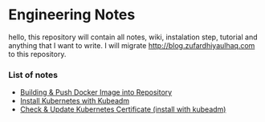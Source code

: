 # Engineering Notes
hello, this repository will contain all notes, wiki, instalation step, tutorial and anything that I want to write. I will migrate http://blog.zufardhiyaulhaq.com to this repository.

### List of notes
- [Building & Push Docker Image into Repository](notes/docker-build-push-repo.md)
- [Install Kubernetes with Kubeadm](notes/kubernetes-kubeadm-install.md)
- [Check & Update Kubernetes Certificate (install with kubeadm)](notes/renew-kubeadm-kubernetes-cluster.md)